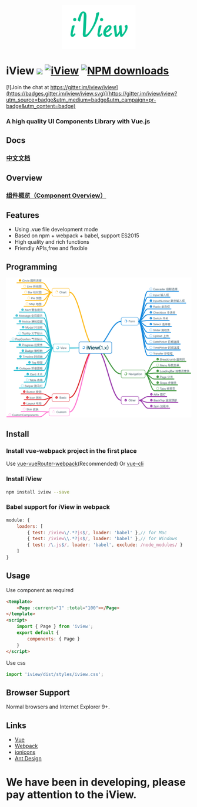 <p align="center">
    <a href="https://www.iviewui.com">
        <img width="200" src="https://raw.githubusercontent.com/iview/iview/master/assets/logo.png">
    </a>
</p>

# iView  [![](https://img.shields.io/travis/iview/iview.svg?style=flat-square)](https://travis-ci.org/iview/iview) [![iView](https://img.shields.io/npm/v/iview.svg?style=flat-square)](https://www.npmjs.org/package/iview) [![NPM downloads](http://img.shields.io/npm/dm/iview.svg?style=flat-square)](https://npmjs.org/package/iview)

[![Join the chat at https://gitter.im/iview/iview](https://badges.gitter.im/iview/iview.svg)](https://gitter.im/iview/iview?utm_source=badge&utm_medium=badge&utm_campaign=pr-badge&utm_content=badge)

### A high quality  UI Components Library with Vue.js

## Docs

### [中文文档](https://www.iviewui.com)

## Overview

### [组件概览（Component Overview）](https://www.iviewui.com/overview)

## Features

- Using .vue file development mode
- Based on npm + webpack + babel, support ES2015
- High quality and rich functions
- Friendly APIs,free and flexible

## Programming 

![iView](https://raw.githubusercontent.com/iview/iview/master/assets/iview.png)

## Install

### Install vue-webpack project in the first place 

Use [vue-vueRouter-webpack](https://github.com/icarusion/vue-vueRouter-webpack)(Recommended) Or [vue-cli](https://github.com/vuejs/vue-cli)

### Install iView

```bash
npm install iview --save
```

### Babel support for iView in webpack
```js
module: {
    loaders: [
        { test: /iview\/.*?js$/, loader: 'babel' },// for Mac
        { test: /iview\\.*?js$/, loader: 'babel' },// for Windows
        { test: /\.js$/, loader: 'babel', exclude: /node_modules/ }
    ]
}
```

## Usage

Use component as required

```html
<template>
    <Page :current="1" :total="100"></Page>
</template>
<script>
    import { Page } from 'iview';
    export default {
        components: { Page }
    }
</script>
```
Use css
```js
import 'iview/dist/styles/iview.css';
```

## Browser Support

Normal browsers and Internet Explorer 9+.

## Links

- [Vue](https://github.com/vuejs/vue)
- [Webpack](https://github.com/webpack/webpack)
- [ionicons](https://github.com/driftyco/ionicons)
- [Ant Design](https://github.com/ant-design/ant-design)

# We have been in developing, please pay attention to the iView.
